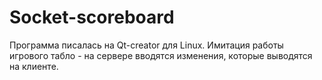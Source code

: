 # Socket-scoreboard
Программа писалась на Qt-creator для Linux. Имитация работы игрового табло - на сервере вводятся изменения, которые выводятся на клиенте.
